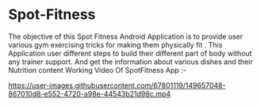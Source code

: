 # Spot-Fitness
The objective of this Spot Fitness Android Application is to provide user various gym exercising tricks for making them physically fit . This Application user different steps to build their different part of body without any trainer support.
And get the information about various dishes and their Nutrition content
Working Video Of SpotFitness App :-


https://user-images.githubusercontent.com/67801119/149657048-867010d8-e552-4720-a98e-44543b21d98c.mp4
